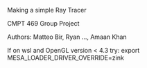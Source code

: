 Making a simple Ray Tracer

CMPT 469 Group Project

Authors: Matteo Bir, Ryan ..., Amaan Khan


If on wsl and OpenGL version < 4.3 try:
export MESA_LOADER_DRIVER_OVERRIDE=zink